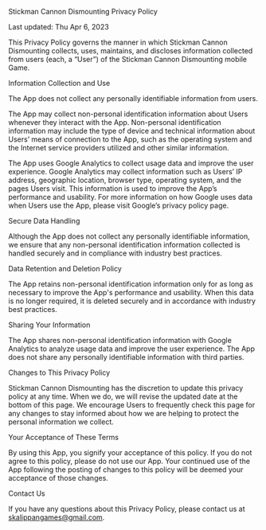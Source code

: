 Stickman Cannon Dismounting Privacy Policy

Last updated: Thu Apr 6, 2023

This Privacy Policy governs the manner in which Stickman Cannon Dismounting collects, uses, maintains, and discloses information collected from users (each, a “User”) of the Stickman Cannon Dismounting mobile Game.

Information Collection and Use

The App does not collect any personally identifiable information from users.

The App may collect non-personal identification information about Users whenever they interact with the App. Non-personal identification information may include the type of device and technical information about Users’ means of connection to the App, such as the operating system and the Internet service providers utilized and other similar information.

The App uses Google Analytics to collect usage data and improve the user experience. Google Analytics may collect information such as Users’ IP address, geographic location, browser type, operating system, and the pages Users visit. This information is used to improve the App’s performance and usability. For more information on how Google uses data when Users use the App, please visit Google’s privacy policy page.

Secure Data Handling

Although the App does not collect any personally identifiable information, we ensure that any non-personal identification information collected is handled securely and in compliance with industry best practices.

Data Retention and Deletion Policy

The App retains non-personal identification information only for as long as necessary to improve the App's performance and usability. When this data is no longer required, it is deleted securely and in accordance with industry best practices.

Sharing Your Information

The App shares non-personal identification information with Google Analytics to analyze usage data and improve the user experience. The App does not share any personally identifiable information with third parties.

Changes to This Privacy Policy

Stickman Cannon Dismounting has the discretion to update this privacy policy at any time. When we do, we will revise the updated date at the bottom of this page. We encourage Users to frequently check this page for any changes to stay informed about how we are helping to protect the personal information we collect.

Your Acceptance of These Terms

By using this App, you signify your acceptance of this policy. If you do not agree to this policy, please do not use our App. Your continued use of the App following the posting of changes to this policy will be deemed your acceptance of those changes.

Contact Us

If you have any questions about this Privacy Policy, please contact us at skalippangames@gmail.com.
